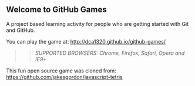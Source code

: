 ## Welcome to GitHub Games

A project based learning activity for people who are getting started with Git and GitHub.

You can play the game at: http://dca1320.github.io/github-games/

>> _*SUPPORTED BROWSERS*: Chrome, Firefox, Safari, Opera and IE9+_

This fun open source game was cloned from: https://github.com/jakesgordon/javascript-tetris
